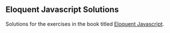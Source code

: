 ## Eloquent Javascript Solutions
Solutions for the exercises in the book titled [Eloquent Javascript](https://eloquentjavascript.net/).
